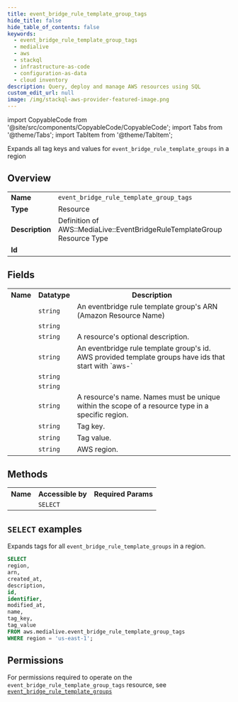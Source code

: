```yaml
---
title: event_bridge_rule_template_group_tags
hide_title: false
hide_table_of_contents: false
keywords:
  - event_bridge_rule_template_group_tags
  - medialive
  - aws
  - stackql
  - infrastructure-as-code
  - configuration-as-data
  - cloud inventory
description: Query, deploy and manage AWS resources using SQL
custom_edit_url: null
image: /img/stackql-aws-provider-featured-image.png
---
```


import CopyableCode from '@site/src/components/CopyableCode/CopyableCode';
import Tabs from '@theme/Tabs';
import TabItem from '@theme/TabItem';

Expands all tag keys and values for <code>event_bridge_rule_template_groups</code> in a region

## Overview
<table>
<tbody>
<tr><td><b>Name</b></td><td><code>event_bridge_rule_template_group_tags</code></td></tr>
<tr><td><b>Type</b></td><td>Resource</td></tr>
<tr><td><b>Description</b></td><td>Definition of AWS::MediaLive::EventBridgeRuleTemplateGroup Resource Type</td></tr>
<tr><td><b>Id</b></td><td><CopyableCode code="aws.medialive.event_bridge_rule_template_group_tags" /></td></tr>
</tbody>
</table>

## Fields
<table>
<tbody>
<tr><th>Name</th><th>Datatype</th><th>Description</th></tr><tr><td><CopyableCode code="arn" /></td><td><code>string</code></td><td>An eventbridge rule template group's ARN (Amazon Resource Name)</td></tr>
<tr><td><CopyableCode code="created_at" /></td><td><code>string</code></td><td></td></tr>
<tr><td><CopyableCode code="description" /></td><td><code>string</code></td><td>A resource's optional description.</td></tr>
<tr><td><CopyableCode code="id" /></td><td><code>string</code></td><td>An eventbridge rule template group's id. AWS provided template groups have ids that start with `aws-`</td></tr>
<tr><td><CopyableCode code="identifier" /></td><td><code>string</code></td><td></td></tr>
<tr><td><CopyableCode code="modified_at" /></td><td><code>string</code></td><td></td></tr>
<tr><td><CopyableCode code="name" /></td><td><code>string</code></td><td>A resource's name. Names must be unique within the scope of a resource type in a specific region.</td></tr>
<tr><td><CopyableCode code="tag_key" /></td><td><code>string</code></td><td>Tag key.</td></tr>
<tr><td><CopyableCode code="tag_value" /></td><td><code>string</code></td><td>Tag value.</td></tr>
<tr><td><CopyableCode code="region" /></td><td><code>string</code></td><td>AWS region.</td></tr>
</tbody>
</table>

## Methods

<table>
<tbody>
  <tr>
    <th>Name</th>
    <th>Accessible by</th>
    <th>Required Params</th>
  </tr>
  <tr>
    <td><CopyableCode code="list_resources" /></td>
    <td><code>SELECT</code></td>
    <td><CopyableCode code="region" /></td>
  </tr>
</tbody>
</table>

## `SELECT` examples
Expands tags for all <code>event_bridge_rule_template_groups</code> in a region.
```sql
SELECT
region,
arn,
created_at,
description,
id,
identifier,
modified_at,
name,
tag_key,
tag_value
FROM aws.medialive.event_bridge_rule_template_group_tags
WHERE region = 'us-east-1';
```


## Permissions

For permissions required to operate on the <code>event_bridge_rule_template_group_tags</code> resource, see <a href="/services/medialive/event_bridge_rule_template_groups/#permissions"><code>event_bridge_rule_template_groups</code></a>

